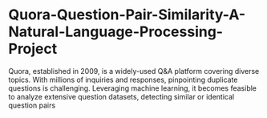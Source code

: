 # Quora-Question-Pair-Similarity-A-Natural-Language-Processing-Project
Quora, established in 2009, is a widely-used Q&amp;A platform covering diverse topics. With millions of inquiries and responses, pinpointing duplicate questions is challenging. Leveraging machine learning, it becomes feasible to analyze extensive question datasets, detecting similar or identical question pairs
